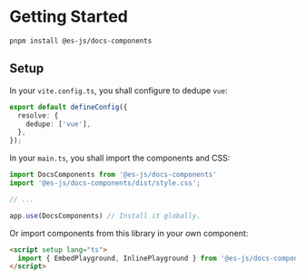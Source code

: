 # Getting Started

`pnpm install @es-js/docs-components`

## Setup

In your `vite.config.ts`, you shall configure to dedupe `vue`:

```ts
export default defineConfig({
  resolve: {
    dedupe: ['vue'],
  },
});
```

In your `main.ts`, you shall import the components and CSS:

```ts
import DocsComponents from '@es-js/docs-components'
import '@es-js/docs-components/dist/style.css';

// ...

app.use(DocsComponents) // Install it globally.
```

Or import components from this library in your own component:

```html
<script setup lang="ts">
  import { EmbedPlayground, InlinePlayground } from '@es-js/docs-components';
</script>
```
